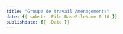 ```yaml
---
title: "Groupe de travail Aménagements"
date: {{ substr .File.BaseFileName 0 10 }}
publishdate: {{ .Date }}
---
```

